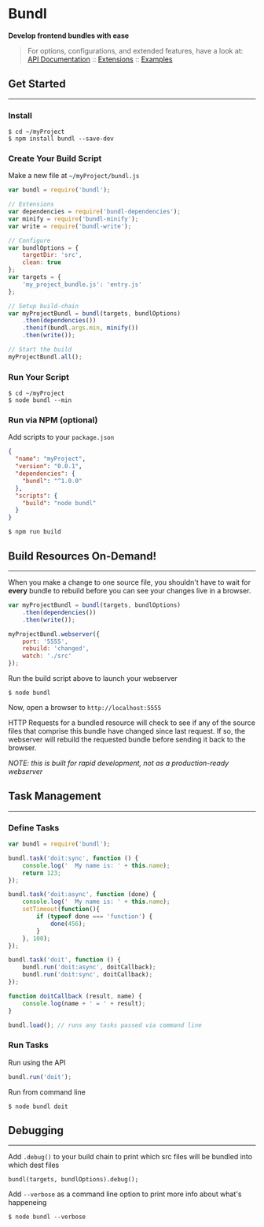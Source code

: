 # Bundl

**Develop frontend bundles with ease**

> For options, configurations, and extended features, have a look at: \
> [API Documentation](docs/api) :: [Extensions](docs/extensions) :: [Examples](docs/examples)

## Get Started
---

### Install
```
$ cd ~/myProject
$ npm install bundl --save-dev
```

### Create Your Build Script
Make a new file at `~/myProject/bundl.js`
```js
var bundl = require('bundl');

// Extensions
var dependencies = require('bundl-dependencies');
var minify = require('bundl-minify');
var write = require('bundl-write');

// Configure
var bundlOptions = {
    targetDir: 'src',
    clean: true
};
var targets = {
    'my_project_bundle.js': 'entry.js'
};

// Setup build-chain
var myProjectBundl = bundl(targets, bundlOptions)
    .then(dependencies())
    .thenif(bundl.args.min, minify())
    .then(write());

// Start the build
myProjectBundl.all();
```

### Run Your Script
```
$ cd ~/myProject
$ node bundl --min
```

### Run via NPM (optional)
Add scripts to your `package.json`
```json
{
  "name": "myProject",
  "version": "0.0.1",
  "dependencies": {
    "bundl": "^1.0.0"
  },
  "scripts": {
    "build": "node bundl"
  }
}
```
```
$ npm run build
```

## Build Resources On-Demand!
---
When you make a change to one source file, you shouldn't have to wait for **every** bundle to rebuild before you can see your changes live in a browser.
```js
var myProjectBundl = bundl(targets, bundlOptions)
    .then(dependencies())
    .then(write());

myProjectBundl.webserver({
    port: '5555',
    rebuild: 'changed',
    watch: './src'
});
```
Run the build script above to launch your webserver
```
$ node bundl
```
Now, open a browser to `http://localhost:5555`

HTTP Requests for a bundled resource will check to see if any of the source files that comprise this bundle have changed since last request. If so, the webserver will rebuild the requested bundle before sending it back to the browser.

*NOTE: this is built for rapid development, not as a production-ready webserver*

## Task Management
---
### Define Tasks
```js
var bundl = require('bundl');

bundl.task('doit:sync', function () {
    console.log('  My name is: ' + this.name);
    return 123;
});

bundl.task('doit:async', function (done) {
    console.log('  My name is: ' + this.name);
    setTimeout(function(){
        if (typeof done === 'function') {
            done(456);
        }
    }, 100);
});

bundl.task('doit', function () {
    bundl.run('doit:async', doitCallback);
    bundl.run('doit:sync', doitCallback);
});

function doitCallback (result, name) {
    console.log(name + ' = ' + result);
}

bundl.load(); // runs any tasks passed via command line
```
### Run Tasks
Run using the API
```js
bundl.run('doit');
```
Run from command line
```
$ node bundl doit
```

## Debugging
---
Add `.debug()` to your build chain to print which src files will be bundled into which dest files
```
bundl(targets, bundlOptions).debug();
```
Add `--verbose` as a command line option to print more info about what's happeneing
```
$ node bundl --verbose
```
